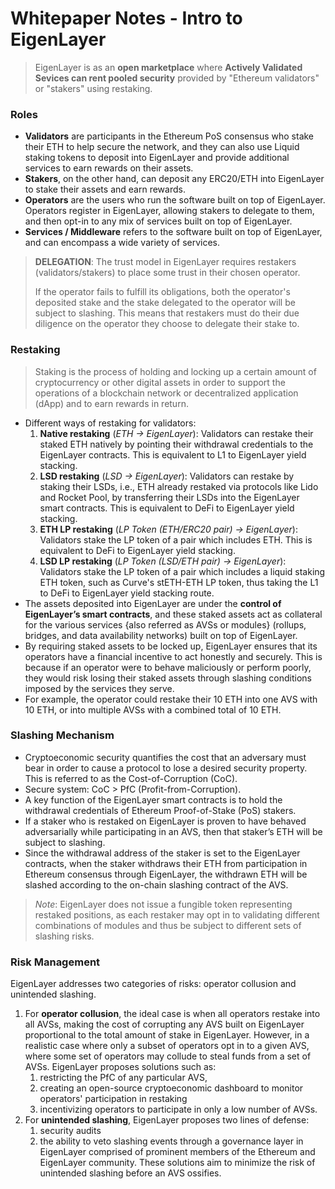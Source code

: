 # Whitepaper Notes - Intro to EigenLayer
>EigenLayer is as an **open marketplace** where **Actively Validated Sevices can rent pooled security** provided by "Ethereum validators" or "stakers" using restaking.

### Roles
- **Validators** are participants in the Ethereum PoS consensus who stake their ETH to help secure the network, and they can also use Liquid staking tokens to deposit into EigenLayer and provide additional services to earn rewards on their assets.
- **Stakers**, on the other hand, can deposit any ERC20/ETH into EigenLayer to stake their assets and earn rewards.
- **Operators** are the users who run the software built on top of EigenLayer. Operators register in EigenLayer, allowing stakers to delegate to them, and then opt-in to any mix of services built on top of EigenLayer.
- **Services / Middleware** refers to the software built on top of EigenLayer, and can encompass a wide variety of services.

>**DELEGATION**: The trust model in EigenLayer requires restakers (validators/stakers) to place some trust in their chosen operator. 
>
>If the operator fails to fulfill its obligations, both the operator's deposited stake and the stake delegated to the operator will be subject to slashing. This means that restakers must do their due diligence on the operator they choose to delegate their stake to.


### Restaking

> Staking is the process of holding and locking up a certain amount of cryptocurrency or other digital assets in order to support the operations of a blockchain network or decentralized application (dApp) and to earn rewards in return.

- Different ways of restaking for validators:
	1. **Native restaking** (*ETH -> EigenLayer*): Validators can restake their staked ETH natively by pointing their withdrawal credentials to the EigenLayer contracts. This is equivalent to L1 to EigenLayer yield stacking.
	2. **LSD restaking** (*LSD -> EigenLayer*): Validators can restake by staking their LSDs, i.e., ETH already restaked via protocols like Lido and Rocket Pool, by transferring their LSDs into the EigenLayer smart contracts. This is equivalent to DeFi to EigenLayer yield stacking.
	3. **ETH LP restaking** (*LP Token (ETH/ERC20 pair) -> EigenLayer*): Validators stake the LP token of a pair which includes ETH. This is equivalent to DeFi to EigenLayer yield stacking.
	4. **LSD LP restaking** (*LP Token (LSD/ETH pair) -> EigenLayer*): Validators stake the LP token of a pair which includes a liquid staking ETH token, such as Curve's stETH-ETH LP token, thus taking the L1 to DeFi to EigenLayer yield stacking route.
- The assets deposited into EigenLayer are under the **control of EigenLayer’s smart contracts**, and these staked assets act as collateral for the various services {also referred as AVSs or modules} (rollups, bridges, and data availability networks) built on top of EigenLayer. 
- By requiring staked assets to be locked up, EigenLayer ensures that its operators have a financial incentive to act honestly and securely. This is because if an operator were to behave maliciously or perform poorly, they would risk losing their staked assets through slashing conditions imposed by the services they serve.
- For example, the operator could restake their 10 ETH into one AVS with 10 ETH, or into multiple AVSs with a combined total of 10 ETH.

### Slashing Mechanism
- Cryptoeconomic security quantifies the cost that an adversary must bear in order to cause a protocol to lose a desired security property. This is referred to as the Cost-of-Corruption (CoC).
- Secure system: CoC > PfC (Profit-from-Corruption).
- A key function of the EigenLayer smart contracts is to hold the withdrawal credentials of Ethereum Proof-of-Stake (PoS) stakers. 
- If a staker who is restaked on EigenLayer is proven to have behaved adversarially while participating in an AVS, then that staker’s ETH will be subject to slashing. 
- Since the withdrawal address of the staker is set to the EigenLayer contracts, when the staker withdraws their ETH from participation in Ethereum consensus through EigenLayer, the withdrawn ETH will be slashed according to the on-chain slashing contract of the AVS.

>*Note*: EigenLayer does not issue a fungible token representing restaked positions, as each restaker may opt in to validating different combinations of modules and thus be subject to different sets of slashing risks.

### Risk Management
EigenLayer addresses two categories of risks: operator collusion and unintended slashing. 
1. For **operator collusion**, the ideal case is when all operators restake into all AVSs, making the cost of corrupting any AVS built on EigenLayer proportional to the total amount of stake in EigenLayer. However, in a realistic case where only a subset of operators opt in to a given AVS, where some set of operators may collude to steal funds from a set of AVSs. EigenLayer proposes solutions such as:
	1. restricting the PfC of any particular AVS, 
	2. creating an open-source cryptoeconomic dashboard to monitor operators' participation in restaking
	3. incentivizing operators to participate in only a low number of AVSs.
1. For **unintended slashing**, EigenLayer proposes two lines of defense: 
	1. security audits 
	2. the ability to veto slashing events through a governance layer in EigenLayer comprised of prominent members of the Ethereum and EigenLayer community. 
	These solutions aim to minimize the risk of unintended slashing before an AVS ossifies.
